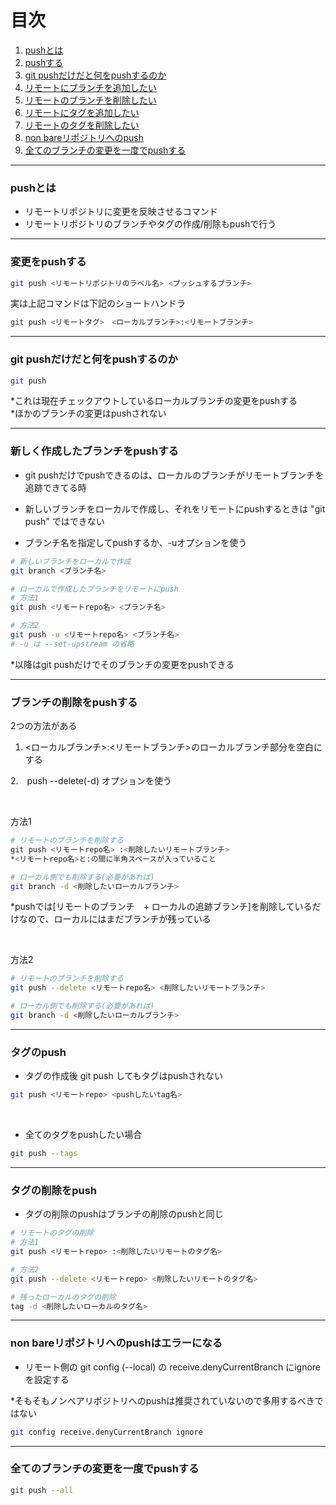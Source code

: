# 目次

1. [pushとは](#sec1)
2. [pushする](#sec2)
3. [git pushだけだと何をpushするのか](#sec3)
4. [リモートにブランチを追加したい](#sec4)
5. [リモートのブランチを削除したい](#sec5)
6. [リモートにタグを追加したい](#sec6)
7. [リモートのタグを削除したい](#sec7)
8. [non bareリポジトリへのpush](#sec8)
9. [全てのブランチの変更を一度でpushする](#sec9)

---
<a id="sec1"></a>

### pushとは

- リモートリポジトリに変更を反映させるコマンド
- リモートリポジトリのブランチやタグの作成/削除もpushで行う

---
<a id="sec2"></a>

### 変更をpushする

```bash
git push <リモートリポジトリのラベル名> <プッシュするブランチ>
```

実は上記コマンドは下記のショートハンドラ

```bash
git push <リモートタグ>　<ローカルブランチ>:<リモートブランチ>
```

---
<a id="sec3"></a>

### git pushだけだと何をpushするのか

```bash
git push
```
*これは現在チェックアウトしているローカルブランチの変更をpushする  
*ほかのブランチの変更はpushされない


---
<a id="sec4"></a>

### 新しく作成したブランチをpushする

- git pushだけでpushできるのは、ローカルのブランチがリモートブランチを追跡できてる時

- 新しいブランチをローカルで作成し、それをリモートにpushするときは "git push" ではできない

- ブランチ名を指定してpushするか、-uオプションを使う

```bash
# 新しいブランチをローカルで作成
git branch <ブランチ名>

# ローカルで作成したブランチをリモートにpush
# 方法1
git push <リモートrepo名> <ブランチ名>

# 方法2
git push -u <リモートrepo名> <ブランチ名>
# -u は --set-upstream の省略
```
*以降はgit pushだけでそのブランチの変更をpushできる

---
<a id="sec5"></a>

### ブランチの削除をpushする

2つの方法がある
1. <ローカルブランチ>:<リモートブランチ>のローカルブランチ部分を空白にする

2.　push --delete(-d) オプションを使う 

<br>

方法1
```bash
# リモートのブランチを削除する
git push <リモートrepo名> :<削除したいリモートブランチ>
*<リモートrepo名>と:の間に半角スペースが入っていること

# ローカル側でも削除する(必要があれば)
git branch -d <削除したいローカルブランチ>
```
*pushでは[リモートのブランチ　+ ローカルの追跡ブランチ]を削除しているだけなので、ローカルにはまだブランチが残っている

<br>

方法2
```bash
# リモートのブランチを削除する
git push --delete <リモートrepo名> <削除したいリモートブランチ>

# ローカル側でも削除する(必要があれば)
git branch -d <削除したいローカルブランチ>
```

---
<a id="sec6"></a>

### タグのpush

- タグの作成後 git push してもタグはpushされない

```bash
git push <リモートrepo> <pushしたいtag名>
```

<br>

- 全てのタグをpushしたい場合

```bash
git push --tags
```

---
<a id="sec7"></a>

### タグの削除をpush

- タグの削除のpushはブランチの削除のpushと同じ

```bash
# リモートのタグの削除
# 方法1
git push <リモートrepo> :<削除したいリモートのタグ名>

# 方法2
git push --delete <リモートrepo> <削除したいリモートのタグ名>

# 残ったローカルのタグの削除
tag -d <削除したいローカルのタグ名>
```

---
<a id="sec8"></a>

### non bareリポジトリへのpushはエラーになる

- リモート側の git config (--local) の receive.denyCurrentBranch にignoreを設定する

*そもそもノンベアリポジトリへのpushは推奨されていないので多用するべきではない

```bash
git config receive.denyCurrentBranch ignore
```

---
<a id="sec9"></a>

### 全てのブランチの変更を一度でpushする

```bash
git push --all
```